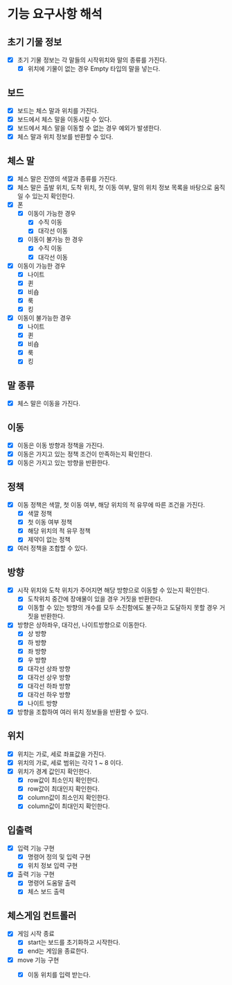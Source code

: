 # 기능 요구사항 해석

## 초기 기물 정보

- [x] 초기 기물 정보는 각 말들의 시작위치와 말의 종류를 가진다.
    - [x] 위치에 기물이 없는 경우 Empty 타입의 말을 넣는다.

## 보드

- [x] 보드는 체스 말과 위치를 가진다.
- [x] 보드에서 체스 말을 이동시킬 수 있다.
- [x] 보드에서 체스 말을 이동할 수 없는 경우 예외가 발생한다.
- [x] 체스 말과 위치 정보를 반환할 수 있다.

## 체스 말

- [x] 체스 말은 진영의 색깔과 종류를 가진다.
- [x] 체스 말은 출발 위치, 도착 위치, 첫 이동 여부, 말의 위치 정보 목록을 바탕으로 움직일 수 있는지 확인한다.
- [x] 폰
    - [x] 이동이 가능한 경우
        - [x] 수직 이동
        - [x] 대각선 이동
    - [x] 이동이 불가능 한 경우
        - [x] 수직 이동
        - [x] 대각선 이동
- [x] 이동이 가능한 경우
    - [x] 나이트
    - [x] 퀸
    - [x] 비숍
    - [x] 룩
    - [x] 킹

- [x] 이동이 불가능한 경우
    - [x] 나이트
    - [x] 퀸
    - [x] 비숍
    - [x] 룩
    - [x] 킹

## 말 종류

- [x] 체스 말은 이동을 가진다.

## 이동

- [x] 이동은 이동 방향과 정책을 가진다.
- [x] 이동은 가지고 있는 정책 조건이 만족하는지 확인한다.
- [x] 이동은 가지고 있는 방향을 반환한다.

## 정책

- [x] 이동 정책은 색깔, 첫 이동 여부, 해당 위치의 적 유무에 따른 조건을 가진다.
    - [x] 색깔 정책
    - [x] 첫 이동 여부 정책
    - [x] 해당 위치의 적 유무 정책
    - [x] 제약이 없는 정책
- [x] 여러 정책을 조합할 수 있다.

## 방향

- [x] 시작 위치와 도착 위치가 주어지면 해당 방향으로 이동할 수 있는지 확인한다.
    - [x] 도착위치 중간에 장애물이 있을 경우 거짓을 반환한다.
    - [x] 이동할 수 있는 방향의 개수를 모두 소진함에도 불구하고 도달하지 못할 경우 거짓을 반환한다.
- [x] 방향은 상하좌우, 대각선, 나이트방향으로 이동한다.
    - [x] 상 방향
    - [x] 하 방향
    - [x] 좌 방향
    - [x] 우 방향
    - [x] 대각선 상좌 방향
    - [x] 대각선 상우 방향
    - [x] 대각선 하좌 방향
    - [x] 대각선 하우 방향
    - [x] 나이트 방향
- [x] 방향을 조합하여 여러 위치 정보들을 반환할 수 있다.

## 위치

- [x] 위치는 가로, 세로 좌표값을 가진다.
- [x] 위치의 가로, 세로 범위는 각각 1 ~ 8 이다.
- [x] 위치가 경계 값인지 확인한다.
    - [x] row값이 최소인지 확인한다.
    - [x] row값이 최대인지 확인한다.
    - [x] column값이 최소인지 확인한다.
    - [x] column값이 최대인지 확인한다.

## 입출력

- [x] 입력 기능 구현
    - [x] 명령어 정의 및 입력 구현
    - [x] 위치 정보 입력 구현

- [x] 출력 기능 구현
    - [x] 명령어 도움말 출력
    - [x] 체스 보드 출력

## 체스게임 컨트롤러

- [x] 게임 시작 종료
    - [x] start는 보드를 초기화하고 시작한다.
    - [x] end는 게임을 종료한다.
- [x] move 기능 구현
    - [x] 이동 위치를 입력 받는다.

